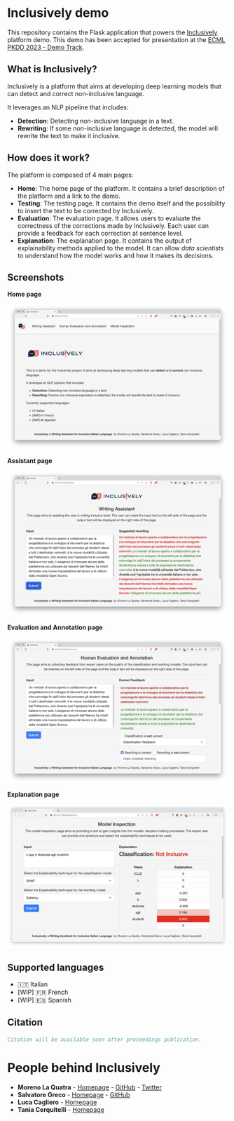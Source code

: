 # Inclusively demo

This repository contains the Flask application that powers the [Inclusively](#) platform demo.
This demo has been accepted for presentation at the [ECML PKDD 2023 - Demo Track](https://2023.ecmlpkdd.org/).

## What is Inclusively?

Inclusively is a platform that aims at developing deep learning models that can detect and correct non-inclusive language.

It leverages an NLP pipeline that includes:

- **Detection**: Detecting non-inclusive language in a text.
- **Rewriting**: If some non-inclusive language is detected, the model will rewrite the text to make it inclusive.

## How does it work?

The platform is composed of 4 main pages:

- **Home**: The home page of the platform. It contains a brief description of the platform and a link to the demo.
- **Testing**: The testing page. It contains the demo itself and the possibility to insert the text to be corrected by Inclusively.
- **Evaluation**: The evaluation page. It allows users to evaluate the correctness of the corrections made by Inclusively. Each user can provide a feedback for each correction at sentence level.
- **Explanation**: The explanation page. It contains the output of explainability methods applied to the model. It can allow *data scientists* to understand how the model works and how it makes its decisions.

## Screenshots

**Home page**

![Home page](demo_screenshots/home.png)

**Assistant page**

![Assistant page](demo_screenshots/assistant.png)

**Evaluation and Annotation page**

![Evaluation page](demo_screenshots/annotation.png)

**Explanation page**

![Explanation page](demo_screenshots/explain.png)

## Supported languages

- 🇮🇹 Italian 
- [WIP] 🇫🇷 French   
- [WIP] 🇪🇸 Spanish

## Citation

```bibtex
Citation will be available soon after proceedings publication.
```

# People behind Inclusively
- **Moreno La Quatra** - [Homepage](https://mlaquatra.me) - [GitHub](https://github.com/MorenoLaQuatra) - [Twitter](https://twitter.com/MorenoLaQuatra)
- **Salvatore Greco** - [Homepage]() - [GitHub]()
- **Luca Cagliero** - [Homepage](https://www.polito.it/en/staff?p=luca.cagliero)
- **Tania Cerquitelli** - [Homepage]()